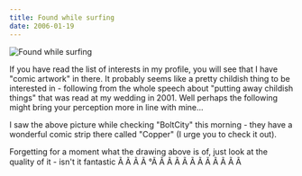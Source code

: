 ```yaml
---
title: Found while surfing
date: 2006-01-19
---
```


![Found while surfing](https://source.unsplash.com/Pll7AP6NFpY/1600x900)

If you have read the list of interests in my profile, you will see that I have "comic artwork" in there. It probably seems like a pretty childish thing to be interested in - following from the whole speech about "putting away childish things" that was read at my wedding in 2001. Well perhaps the following might bring your perception more in line with mine...

I saw the above picture while checking "BoltCity" this morning - they have a wonderful comic strip there called "Copper" (I urge you to check it out).

Forgetting for a moment what the drawing above is of, just look at the quality of it - isn't it fantastic Ã Ã Ã Ã °Ã Ã Ã Ã Ã Ã Ã Ã Ã Ã Ã Ã 